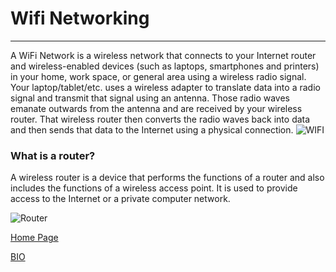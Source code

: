 # Wifi Networking
---
A WiFi Network is a wireless network that connects to your Internet router and wireless-enabled devices (such as laptops, smartphones and printers) in your home, work space, or general area using a wireless radio signal. Your laptop/tablet/etc. uses a wireless adapter to translate data into a radio signal and transmit that signal using an antenna. Those radio waves emanate outwards from the antenna and are received by your wireless router. That wireless router then converts the radio waves back into data and then sends that data to the Internet using a physical connection. 
![WIFI](https://images.vectorhq.com/images/previews/529/blue-wifi-logo-psd-429967.png)

### What is a router?
A wireless router is a device that performs the functions of a router and also includes the functions of a wireless access point. It is used to provide access to the Internet or a private computer network.

![Router](https://4.imimg.com/data4/WG/LA/MY-2662328/wifi-routers-500x500.png)

[Home Page](https://techzolutionz.github.io/techzolutionz.github.io/)

[BIO](https://techzolutionz.github.io/techzolutionz.github.io/bio)
